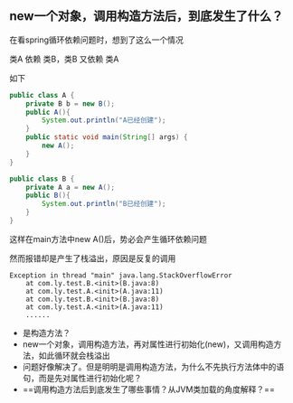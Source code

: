 ## new一个对象，调用构造方法后，到底发生了什么？

在看spring循环依赖问题时，想到了这么一个情况

类A 依赖 类B，类B 又依赖 类A

如下

```java
public class A {
    private B b = new B();
    public A(){
        System.out.println("A已经创建");
    }
    public static void main(String[] args) {
        new A();
    }
}

public class B {
    private A a = new A();
    public B(){
        System.out.println("B已经创建");
    }
}
```

这样在main方法中new A()后，势必会产生循环依赖问题

然而报错却是产生了栈溢出，原因是反复的调用<init>

```
Exception in thread "main" java.lang.StackOverflowError
	at com.ly.test.B.<init>(B.java:8)
	at com.ly.test.A.<init>(A.java:11)
	at com.ly.test.B.<init>(B.java:8)
	at com.ly.test.A.<init>(A.java:11)
	......
```

- <init>是构造方法？
- new一个对象，调用构造方法，再对属性进行初始化(new)，又调用构造方法，如此循环就会栈溢出
- 问题好像解决了。但是明明是调用构造方法，为什么不先执行方法体中的语句，而是先对属性进行初始化呢？
- ==调用构造方法后到底发生了哪些事情？从JVM类加载的角度解释？==

